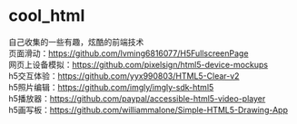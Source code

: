 # cool_html
自己收集的一些有趣，炫酷的前端技术<br>
页面滑动：https://github.com/lvming6816077/H5FullscreenPage<br>
网页上设备模拟：https://github.com/pixelsign/html5-device-mockups<br>
h5交互体验：https://github.com/yyx990803/HTML5-Clear-v2<br>
h5照片编辑：https://github.com/imgly/imgly-sdk-html5<br>
h5播放器：https://github.com/paypal/accessible-html5-video-player<br>
h5画写板：https://github.com/williammalone/Simple-HTML5-Drawing-App<br>

